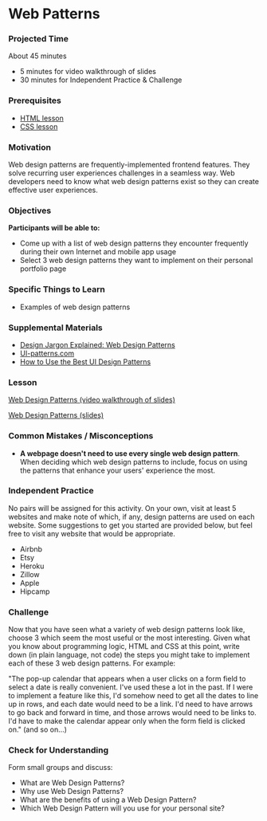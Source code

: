 # Web Patterns

### Projected Time
About 45 minutes
- 5 minutes for video walkthrough of slides
- 30 minutes for Independent Practice & Challenge

### Prerequisites
- [HTML lesson](/web/html.md)
- [CSS lesson](/web/css.md)

### Motivation
Web design patterns are frequently-implemented frontend features. They solve recurring user experiences challenges in a seamless way. Web developers need to know what web design patterns exist so they can create effective user experiences.

### Objectives
**Participants will be able to:**
- Come up with a list of web design patterns they encounter frequently during their own Internet and mobile app usage
- Select 3 web design patterns they want to implement on their personal portfolio page

### Specific Things to Learn
- Examples of web design patterns

### Supplemental Materials

- [Design Jargon Explained: Web Design Patterns](http://www.creativebloq.com/ux/web-design-patterns-81412535)
- [UI-patterns.com](http://www.UI-patterns.com)
- [How to Use the Best UI Design Patterns](https://www.uxpin.com/studio/blog/use-right-ui-design-patterns/)


### Lesson

[Web Design Patterns (video walkthrough of slides)](https://drive.google.com/file/d/1VLsSGwSqix76mIhpKD9FS_qFruB6bdxg/view?usp=sharing)

[Web Design Patterns (slides)](https://docs.google.com/presentation/d/1nkaj3LCyy61AqHvp7yMd6-yg_0fos2NP8MrLwmX8G0U/edit?usp=sharing)


### Common Mistakes / Misconceptions

- **A webpage doesn't need to use every single web design pattern**. When deciding which web design patterns to include, focus on using the patterns that enhance your users' experience the most.


### Independent Practice

No pairs will be assigned for this activity. On your own, visit at least 5 websites and make note of which, if any, design patterns are used on each website. Some suggestions to get you started are provided below, but feel free to visit any website that would be appropriate.

- Airbnb
- Etsy
- Heroku
- Zillow
- Apple
- Hipcamp

### Challenge
Now that you have seen what a variety of web design patterns look like, choose 3 which seem the most useful or the most interesting. Given what you know about programming logic, HTML and CSS at this point, write down (in plain language, not code) the steps you might take to implement each of these 3 web design patterns. For example:

"The pop-up calendar that appears when a user clicks on a form field to select a date is really convenient. I've used these a lot in the past. If I were to implement a feature like this, I'd somehow need to get all the dates to line up in rows, and each date would need to be a link. I'd need to have arrows to go back and forward in time, and those arrows would need to be links to. I'd have to make the calendar appear only when the form field is clicked on."  (and so on...)


### Check for Understanding

Form small groups and discuss: 
   - What are Web Design Patterns?
   - Why use Web Design Patterns?   
   - What are the benefits of using a Web Design Pattern?
   - Which Web Design Pattern will you use for your personal site?
   
